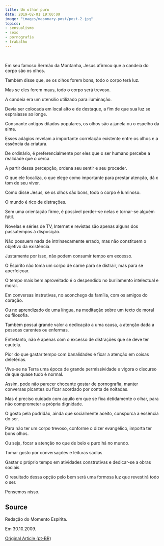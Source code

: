 ```yaml
---
title: Um olhar puro
date: 2019-02-01 19:00:00
image: "images/masonary-post/post-2.jpg"
topics: 
- sensualismo
- sexo
- pornografia
- trabalho
---
```

 

Em seu famoso Sermão da Montanha, Jesus afirmou que a candeia do corpo são os
olhos.

Também disse que, se os olhos forem bons, todo o corpo terá luz.

Mas se eles forem maus, todo o corpo será trevoso.

A candeia era um utensílio utilizado para iluminação.

Devia ser colocada em local alto e de destaque, a fim de que sua luz se
espraiasse ao longe.

Consoante antigos ditados populares, os olhos são a janela ou o espelho da
alma.

Esses adágios revelam a importante correlação existente entre os olhos e a
essência da criatura.

De ordinário, é preferencialmente por eles que o ser humano percebe a realidade
que o cerca.

A partir dessa percepção, ordena seu sentir e seu proceder.

O que ele focaliza, o que elege como importante para prestar atenção, dá o tom
de seu viver.

Como disse Jesus, se os olhos são bons, todo o corpo é luminoso.

O mundo é rico de distrações.

Sem uma orientação firme, é possível perder-se nelas e tornar-se alguém fútil.

Novelas e séries de TV, Internet e revistas são apenas alguns dos passatempos à
disposição.

Não possuem nada de intrinsecamente errado, mas não constituem o objetivo da
existência.

Justamente por isso, não podem consumir tempo em excesso.

O Espírito não toma um corpo de carne para se distrair, mas para se
aperfeiçoar.

O tempo mais bem aproveitado é o despendido no burilamento intelectual e moral.

Em conversas instrutivas, no aconchego da família, com os amigos do coração.

Ou no aprendizado de uma língua, na meditação sobre um texto de moral ou
filosofia.

Também possui grande valor a dedicação a uma causa, a atenção dada a pessoas
carentes ou enfermas.

Entretanto, não é apenas com o excesso de distrações que se deve ter cautela.

Pior do que gastar tempo com banalidades é fixar a atenção em coisas
deletérias.

Vive-se na Terra uma época de grande permissividade e vigora o discurso de que
quase tudo é normal.

Assim, pode não parecer chocante gostar de pornografia, manter conversas
picantes ou ficar acordado por conta de noitadas.

Mas é preciso cuidado com aquilo em que se fixa detidamente o olhar, para não
comprometer a própria dignidade.

O gosto pela podridão, ainda que socialmente aceito, conspurca a essência do
ser.

Para não ter um corpo trevoso, conforme o dizer evangélico, importa ter bons
olhos.

Ou seja, focar a atenção no que de belo e puro há no mundo.

Tomar gosto por conversações e leituras sadias.

Gastar o próprio tempo em atividades construtivas e dedicar-se a obras sociais.

O resultado dessa opção pelo bem será uma formosa luz que revestirá todo o ser.

Pensemos nisso.

## Source
Redação do Momento Espírita.

Em 30.10.2009.


[Original Article (pt-BR)](http://momento.com.br/pt/ler_texto.php?id=2349)

